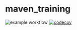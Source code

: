 # maven_training
![example workflow](https://github.com/github/.github/workflows/build.yml/badge.svg)
[![codecov](https://codecov.io/gh/FortinMaxence/maven_training/branch/main/graph/badge.svg?token=BU9KKRQB1T)](https://codecov.io/gh/FortinMaxence/maven_training)